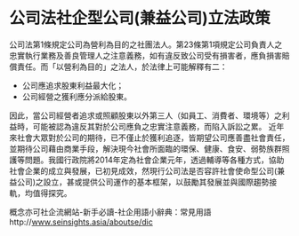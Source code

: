 # 公司法社企型公司(兼益公司)立法政策

公司法第1條規定公司為營利為目的之社團法人。第23條第1項規定公司負責人之忠實執行業務及善良管理人之注意義務，如有違反致公司受有損害者，應負損害賠償責任。而「以營利為目的」之法人，於法律上可能解釋有二：
* 公司應追求股東利益最大化；
* 公司經營之獲利應分派給股東。

因此，當公司經營者追求或照顧股東以外第三人（如員工、消費者、環境等）之利益時，可能被認為違反其對於公司應負之忠實注意義務，而陷入訴訟之累。
近年來社會大眾對於公司的期待，已不僅止於獲利追逐，皆期望公司應善盡社會責任，並期待公司藉由商業手段，解決現今社會所面臨的環保、健康、食安、弱勢族群照護等問題。我國行政院將2014年定為社會企業元年，透過輔導等各種方式，協助社會企業的成立與發展，已初見成效，然現行公司法是否容許社會使命型公司(兼益公司)之設立，甚或提供公司運作的基本框架，以鼓勵其發展並與國際趨勢接軌，均值得探究。

概念亦可社企流網站-新手必讀-社企用語小辭典：常見用語http://www.seinsights.asia/aboutse/dic

